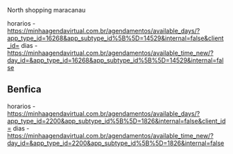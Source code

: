 North shopping maracanau


horarios - https://minhaagendavirtual.com.br/agendamentos/available_days/?app_type_id=16268&app_subtype_id%5B%5D=14529&internal=false&client_id=
dias - https://minhaagendavirtual.com.br/agendamentos/available_time_new/?day_id=&app_type_id=16268&app_subtype_id%5B%5D=14529&internal=false


## Benfica

horarios - https://minhaagendavirtual.com.br/agendamentos/available_days/?app_type_id=2200&app_subtype_id%5B%5D=1826&internal=false&client_id=
dias - https://minhaagendavirtual.com.br/agendamentos/available_time_new/?day_id=&app_type_id=2200&app_subtype_id%5B%5D=1826&internal=false
